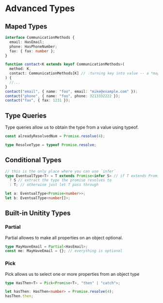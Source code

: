 # Advanced Types

## Maped Types

```typescript
interface CommunicationMethods {
  email: HasEmail;
  phone: HasPhoneNumber;
  fax: { fax: number };
}

function contact<K extends keyof CommunicationMethods>(
  method: K,
  contact: CommunicationMethods[K] // 💡turning key into value -- a *mapped type*
) {
  //...
}
contact("email", { name: "foo", email: "mike@example.com" });
contact("phone", { name: "foo", phone: 3213332222 });
contact("fax", { fax: 1231 });
```

## Type Queries

Type queries allow us to obtain the type from a value using typeof.

```typescript
const alreadyResolvedNum = Promise.resolve(4);

type ResolveType = typeof Promise.resolve;
```

## Conditional Types

```typescript
// this is the only place where you can use `infer`
type EventualType<T> = T extends Promise<infer S> // if T extends Promise<any>
  ? S // extract the type the promise resolves to
  : T; // otherwise just let T pass through

let a: EventualType<Promise<number>>;
let b: EventualType<number[]>;
```

## Built-in Unitity Types

### Partial

Partial allowes to make all properties on an object optional.

```typescript
type MayHaveEmail = Partial<HasEmail>;
const me: MayHaveEmail = {}; // everything is optional
```

### Pick

Pick allows us to select one or more properties from an object type 

```typescript
type HasThen<T> = Pick<Promise<T>, "then" | "catch">;

let hasThen: HasThen<number> = Promise.resolve(4);
hasThen.then;
```

